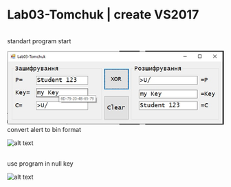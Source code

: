 # Lab03-Tomchuk | create VS2017
</br>
standart program start
</br>

![alt text](https://github.com/vtomchuk1/Lab03-Tomchuk/blob/main/image/standart.jpg?raw=true)
</br>
convert alert to bin format
</br>

![alt text](https://github.com/vtomchuk1/Lab03-Tomchuk/blob/main/image/bin.jpg?raw=true)

</br>
use program in null key
</br>

![alt text](https://github.com/vtomchuk1/Lab03-Tomchuk/blob/main/image/null.jpg?raw=true)
